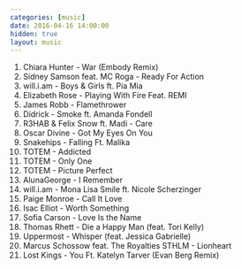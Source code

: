 ```yaml
---
categories: [music]
date: 2016-04-16 14:00:00
hidden: true
layout: music
---
```


1. Chiara Hunter - War (Embody Remix)
2. Sidney Samson feat. MC Roga - Ready For Action
3. will.i.am - Boys & Girls ft. Pia Mia
4. Elizabeth Rose - Playing With Fire Feat. REMI
5. James Robb - Flamethrower
6. Didrick - Smoke ft. Amanda Fondell
7. R3HAB & Felix Snow ft. Madi - Care
8. Oscar Divine - Got My Eyes On You
9. Snakehips - Falling Ft. Malika
10. TOTEM - Addicted
11. TOTEM - Only One
12. TOTEM - Picture Perfect
13. AlunaGeorge - I Remember
14. will.i.am - Mona Lisa Smile ft. Nicole Scherzinger
15. Paige Monroe - Call It Love
16. Isac Elliot - Worth Something
17. Sofia Carson - Love Is the Name
18. Thomas Rhett - Die a Happy Man (feat. Tori Kelly)
19. Uppermost - Whisper (feat. Jessica Gabrielle)
20. Marcus Schossow feat. The Royalties STHLM - Lionheart
21. Lost Kings - You Ft. Katelyn Tarver (Evan Berg Remix)